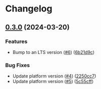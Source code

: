 # Changelog

## [0.3.0](https://github.com/afalhambra-hivemq/helm-charts/compare/hivemq-platform-v0.2.23...hivemq-platform-v0.3.0) (2024-03-20)


### Features

* Bump to an LTS version ([#6](https://github.com/afalhambra-hivemq/helm-charts/issues/6)) ([6b21d9c](https://github.com/afalhambra-hivemq/helm-charts/commit/6b21d9c3fb8f9a2ef027c39938658670228fdf87))


### Bug Fixes

* Update platform version ([#4](https://github.com/afalhambra-hivemq/helm-charts/issues/4)) ([2250cc7](https://github.com/afalhambra-hivemq/helm-charts/commit/2250cc77ae53dce734be2f341af66e2962c5ae15))
* Update platform version ([#5](https://github.com/afalhambra-hivemq/helm-charts/issues/5)) ([5c55cff](https://github.com/afalhambra-hivemq/helm-charts/commit/5c55cff59fe3138422868c93a507cbb858b830aa))
